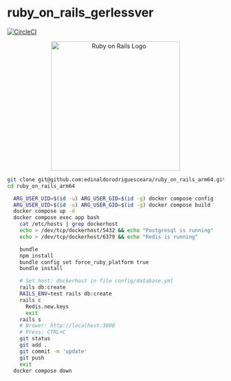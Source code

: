 # ruby_on_rails_gerlessver

[![CircleCI](https://dl.circleci.com/status-badge/img/gh/edinaldorodriguesceara/ruby_on_rails_gerlessver/tree/main.svg?style=svg)](https://dl.circleci.com/status-badge/redirect/gh/edinaldorodriguesceara/ruby_on_rails_gerlessver/tree/main)


<p align="center">
  <img src="https://upload.wikimedia.org/wikipedia/commons/thumb/6/62/Ruby_On_Rails_Logo.svg/411px-Ruby_On_Rails_Logo.svg.png" alt="Ruby on Rails Logo" width="300"/>
</p>

```bash
git clone git@github.com:edinaldorodriguesceara/ruby_on_rails_arm64.git
cd ruby_on_rails_arm64

  ARG_USER_UID=$(id -u) ARG_USER_GID=$(id -g) docker compose config
  ARG_USER_UID=$(id -u) ARG_USER_GID=$(id -g) docker compose build
  docker compose up -d
  docker compose exec app bash
    cat /etc/hosts | grep dockerhost
    echo > /dev/tcp/dockerhost/5432 && echo "Postgresql is running"
    echo > /dev/tcp/dockerhost/6379 && echo "Redis is running"

    bundle
    npm install
    bundle config set force_ruby_platform true
    bundle install

    # Set host: dockerhost in file config/database.yml
    rails db:create
    RAILS_ENV=test rails db:create
    rails c
      Redis.new.keys
      exit
    rails s
    # Brower: http://localhost:3000
    # Press: CTRL+C
    git status
    git add .
    git commit -m 'update'
    git push
    exit
  docker compose down
